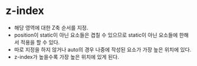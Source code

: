 # z-index

- 해당 영역에 대한 Z축 순서를 지정.
- position이 static이 아닌 요소들은 겹칠 수 있으므로 static이 아닌 요소들에 한해서 적용을 할 수 있다.
- 따로 지정을 하지 않거나 auto의 경우 나중에 작성된 요소가 가장 높은 위치에 있다.
- z-index가 높을수록 가장 높은 위치에 있게 된다.
